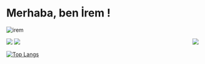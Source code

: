 

# Merhaba, ben İrem ! 
<p align="left"> <img src="https://komarev.com/ghpvc/?username=iremakalp" alt="irem" /> </p>
<img align='right' src="https://github-readme-stats.vercel.app/api?username=iremakalp&show_icons=true&theme=dracula">

[![](https://img.shields.io/github/followers/iremakalp?style=social)](https://github.com/iremakalp)
[![](https://img.shields.io/badge/linkedin-%230077B5.svg?&style=for-the-badge&logo=linkedin&logoColor=white)](https://www.linkedin.com/in/iremakalp-1912074162)

[![Top Langs](https://github-readme-stats.vercel.app/api/top-langs/?username=iremakalp&layout=compact)](https://github.com/iremakalp/github-readme-stats)

